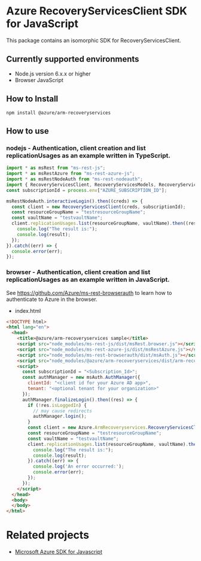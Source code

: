 # Azure RecoveryServicesClient SDK for JavaScript
This package contains an isomorphic SDK for RecoveryServicesClient.

## Currently supported environments
- Node.js version 6.x.x or higher
- Browser JavaScript

## How to Install
```
npm install @azure/arm-recoveryservices
```


## How to use

### nodejs - Authentication, client creation and list replicationUsages as an example written in TypeScript.

```ts
import * as msRest from "ms-rest-js";
import * as msRestAzure from "ms-rest-azure-js";
import * as msRestNodeAuth from "ms-rest-nodeauth";
import { RecoveryServicesClient, RecoveryServicesModels, RecoveryServicesMappers } from "@azure/arm-recoveryservices";
const subscriptionId = process.env["AZURE_SUBSCRIPTION_ID"];

msRestNodeAuth.interactiveLogin().then((creds) => {
  const client = new RecoveryServicesClient(creds, subscriptionId);
  const resourceGroupName = "testresourceGroupName";
  const vaultName = "testvaultName";
  client.replicationUsages.list(resourceGroupName, vaultName).then((result) => {
    console.log("The result is:");
    console.log(result);
  });
}).catch((err) => {
  console.error(err);
});
```

### browser - Authentication, client creation and list replicationUsages as an example written in JavaScript.
See https://github.com/Azure/ms-rest-browserauth to learn how to authenticate to Azure in the browser.

- index.html
```html
<!DOCTYPE html>
<html lang="en">
  <head>
    <title>@azure/arm-recoveryservices sample</title>
    <script src="node_modules/ms-rest-js/dist/msRest.browser.js"></script>
    <script src="node_modules/ms-rest-azure-js/dist/msRestAzure.js"></script>
    <script src="node_modules/ms-rest-browserauth/dist/msAuth.js"></script>
    <script src="node_modules/@azure/arm-recoveryservices/dist/arm-recoveryservices.js"></script>
    <script>
      const subscriptionId = "<Subscription_Id>";
      const authManager = new msAuth.AuthManager({
        clientId: "<client id for your Azure AD app>",
        tenant: "<optional tenant for your organization>"
      });
      authManager.finalizeLogin().then((res) => {
        if (!res.isLoggedIn) {
          // may cause redirects
          authManager.login();
        }
        const client = new Azure.ArmRecoveryservices.RecoveryServicesClient(res.creds, subscriptionId);
        const resourceGroupName = "testresourceGroupName";
        const vaultName = "testvaultName";
        client.replicationUsages.list(resourceGroupName, vaultName).then((result) => {
          console.log("The result is:");
          console.log(result);
        }).catch((err) => {
          console.log('An error occurred:');
          console.error(err);
        });
      });
    </script>
  </head>
  <body>
  </body>
</html>
```

# Related projects
 - [Microsoft Azure SDK for Javascript](https://github.com/Azure/azure-sdk-for-js)
